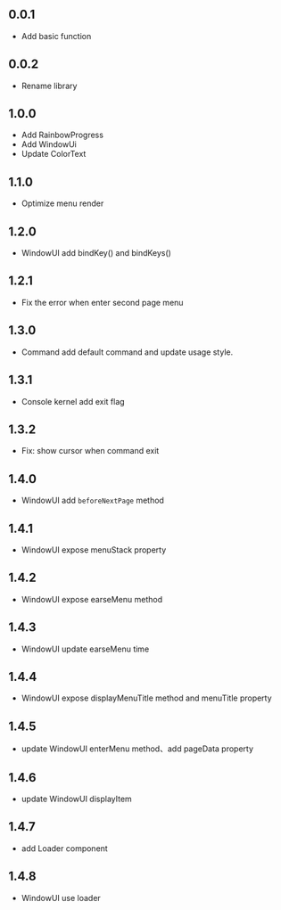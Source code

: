 ## 0.0.1

- Add basic function

## 0.0.2

- Rename library

## 1.0.0

- Add RainbowProgress
- Add WindowUi
- Update ColorText

## 1.1.0

- Optimize menu render

## 1.2.0

- WindowUI add bindKey() and bindKeys()

## 1.2.1

- Fix the error when enter second page menu 

## 1.3.0

- Command add default command and update usage style.

## 1.3.1

- Console kernel add exit flag

## 1.3.2

- Fix: show cursor when command exit

## 1.4.0

- WindowUI add `beforeNextPage` method

## 1.4.1

- WindowUI expose menuStack property

## 1.4.2

- WindowUI expose earseMenu method

## 1.4.3

- WindowUI update earseMenu time

## 1.4.4

- WindowUI expose displayMenuTitle method and menuTitle property

## 1.4.5

- update WindowUI enterMenu method、add pageData property

## 1.4.6

- update WindowUI displayItem

## 1.4.7

- add Loader component

## 1.4.8

- WindowUI use loader